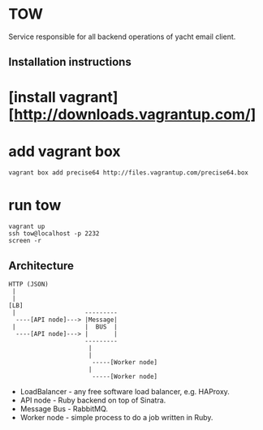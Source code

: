 TOW
===

Service responsible for all backend operations of yacht email client.

Installation instructions
-------------------------

# [install vagrant][http://downloads.vagrantup.com/]
# add vagrant box
    vagrant box add precise64 http://files.vagrantup.com/precise64.box
# run tow
    vagrant up
    ssh tow@localhost -p 2232
    screen -r

Architecture
------------

    HTTP (JSON)
     |
     |
    [LB]
     |                   ---------
      ----[API node]---> |Message|
     |                   |  BUS  |
      ----[API node]---> |       |
                         ---------
                          |
                          |
                           -----[Worker node]
                          |
                           -----[Worker node]

* LoadBalancer - any free software load balancer, e.g. HAProxy.
* API node - Ruby backend on top of Sinatra.
* Message Bus - RabbitMQ.
* Worker node - simple process to do a job written in Ruby.

